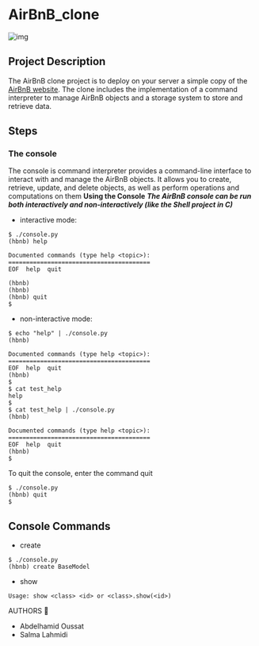 # AirBnB_clone
![img](https://www.aydentownsley.com/img/hbnb.png)
## Project Description
The AirBnB clone project is to deploy on your server a simple copy of the [AirBnB website](https://fr.airbnb.com/?_set_bev_on_new_domain=1689093982_NDQ0M2I3YWY1MTcy). The clone includes the implementation of a command interpreter to manage AirBnB objects and a storage system to store and retrieve data.
## Steps
### The console
The console is  command interpreter provides a command-line interface to interact with and manage the AirBnB objects. It allows you to create, retrieve, update, and delete objects, as well as perform operations and computations on them
**Using the Console**
**_The AirBnB console can be run both interactively and non-interactively (like the Shell project in C)_**
* interactive mode:
```
$ ./console.py
(hbnb) help

Documented commands (type help <topic>):
========================================
EOF  help  quit

(hbnb) 
(hbnb) 
(hbnb) quit
$
```
* non-interactive mode:
```
$ echo "help" | ./console.py
(hbnb)

Documented commands (type help <topic>):
========================================
EOF  help  quit
(hbnb) 
$
$ cat test_help
help
$
$ cat test_help | ./console.py
(hbnb)

Documented commands (type help <topic>):
========================================
EOF  help  quit
(hbnb) 
$
```
To quit the console, enter the command quit
```
$ ./console.py
(hbnb) quit
$
```
## Console Commands
* create
```
$ ./console.py
(hbnb) create BaseModel
```
* show
```
Usage: show <class> <id> or <class>.show(<id>)
```

AUTHORS :pencil:
* Abdelhamid Oussat
* Salma Lahmidi
